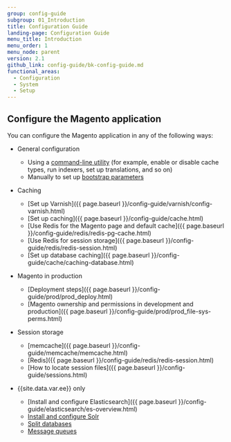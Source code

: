 ```yaml
---
group: config-guide
subgroup: 01_Introduction
title: Configuration Guide
landing-page: Configuration Guide
menu_title: Introduction
menu_order: 1
menu_node: parent
version: 2.1
github_link: config-guide/bk-config-guide.md
functional_areas:
  - Configuration
  - System
  - Setup
---
```


<h2 id="configuration">Configure the Magento application</h2>
You can configure the Magento application in any of the following ways:

*	General configuration

	*  	Using a <a href="{{ page.baseurl }}/config-guide/cli/config-cli.html">command-line utility</a> (for example, enable or disable cache types, run indexers, set up translations, and so on)
	*  	Manually to set up <a href="{{ page.baseurl }}/config-guide/bootstrap/magento-bootstrap.html">bootstrap parameters</a>

*	Caching

	*	[Set up Varnish]({{ page.baseurl }}/config-guide/varnish/config-varnish.html)
	* [Set up caching]({{ page.baseurl }}/config-guide/cache.html)
	*	[Use Redis for the Magento page and default cache]({{ page.baseurl }}/config-guide/redis/redis-pg-cache.html)
	*	[Use Redis for session storage]({{ page.baseurl }}/config-guide/redis/redis-session.html)
	*	[Set up database caching]({{ page.baseurl }}/config-guide/cache/caching-database.html)

*	Magento in production

	*	[Deployment steps]({{ page.baseurl }}/config-guide/prod/prod_deploy.html)
	*	[Magento ownership and permissions in development and production]({{ page.baseurl }}/config-guide/prod/prod_file-sys-perms.html)

*	Session storage
	*	[memcache]({{ page.baseurl }}/config-guide/memcache/memcache.html)
	*	[Redis]({{ page.baseurl }}/config-guide/redis/redis-session.html)
	*	[How to locate session files]({{ page.baseurl }}/config-guide/sessions.html)

*	{{site.data.var.ee}} only

	*	[Install and configure Elasticsearch]({{ page.baseurl }}/config-guide/elasticsearch/es-overview.html)
	*	<a href="{{ page.baseurl }}/config-guide/solr/solr-overview.html">Install and configure Solr</a>
	*	<a href="{{ page.baseurl }}/config-guide/multi-master/multi-master.html">Split databases</a>
	*	<a href="{{ page.baseurl }}/config-guide/mq/rabbitmq-overview.html">Message queues</a>
